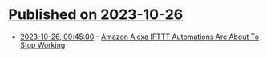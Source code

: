# [Published on 2023-10-26](index.md)

* [2023-10-26, 00:45:00](https://slashdot.org/story/23/10/25/2127200/amazon-alexa-ifttt-automations-are-about-to-stop-working?utm_source=rss1.0mainlinkanon&utm_medium=feed) - [Amazon Alexa IFTTT Automations Are About To Stop Working](https://slashdot.org/story/23/10/25/2127200/amazon-alexa-ifttt-automations-are-about-to-stop-working?utm_source=rss1.0mainlinkanon&utm_medium=feed)
